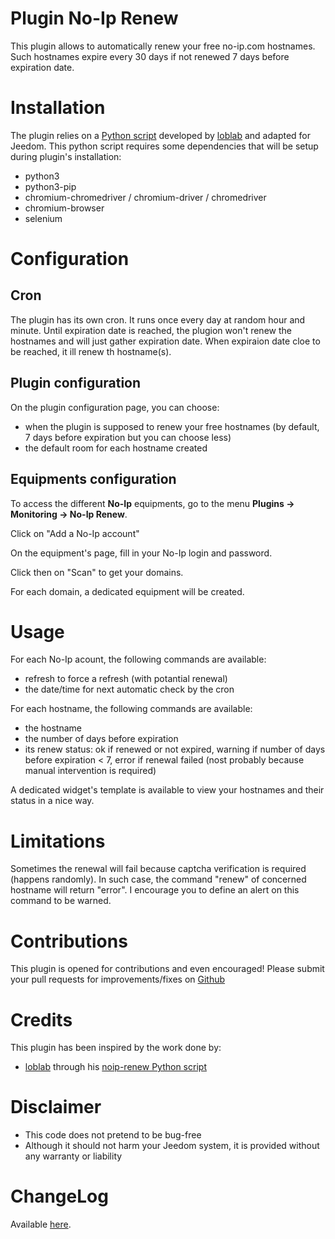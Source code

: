 # Plugin No-Ip Renew

This plugin allows to automatically renew your free no-ip.com hostnames.
Such hostnames expire every 30 days if not renewed 7 days before expiration date.

# Installation

The plugin relies on a [Python script](https://github.com/loblab/noip-renew) developed by [loblab](https://github.com/loblab) and adapted for Jeedom.
This python script requires some dependencies that will be setup during plugin's installation:
- python3
- python3-pip
- chromium-chromedriver / chromium-driver / chromedriver
- chromium-browser
- selenium

# Configuration

## Cron

The plugin has its own cron.
It runs once every day at random hour and minute.
Until expiration date is reached, the plugion won't renew the hostnames and will just gather expiration date.
When expiraion date cloe to be reached, it ill renew th hostname(s).

## Plugin configuration

On the plugin configuration page, you can choose:
- when the plugin is supposed to renew your free hostnames (by default, 7 days before expiration but you can choose less)
- the default room for each hostname created

## Equipments configuration

To access the different **No-Ip** equipments, go to the menu **Plugins → Monitoring → No-Ip Renew**.

Click on "Add a No-Ip account"

On the equipment's page, fill in your No-Ip login and password.

Click then on "Scan" to get your domains.

For each domain, a dedicated equipment will be created.

# Usage

For each No-Ip acount, the following commands are available:
- refresh to force a refresh (with potantial renewal)
- the date/time for next automatic check by the cron

For each hostname, the following commands are available:
- the hostname
- the number of days before expiration
- its renew status: ok if renewed or not expired, warning if number of days before expiration < 7, error if renewal failed (nost probably because manual intervention is required)

A dedicated widget's template is available to view your hostnames and their status in a nice way.

# Limitations

Sometimes the renewal will fail because captcha verification is required (happens randomly). In such case, the command "renew" of concerned hostname will return "error". I encourage you to define an alert on this command to be warned.

# Contributions

This plugin is opened for contributions and even encouraged! Please submit your pull requests for improvements/fixes on <a href="https://github.com/hugoKs3/plugin-noip" target="_blank">Github</a>

# Credits

This plugin has been inspired by the work done by:

- [loblab](https://github.com/loblab) through his [noip-renew Python script](https://github.com/loblab/noip-renew)

# Disclaimer

-   This code does not pretend to be bug-free
-   Although it should not harm your Jeedom system, it is provided without any warranty or liability

# ChangeLog
Available [here](./changelog.html).
